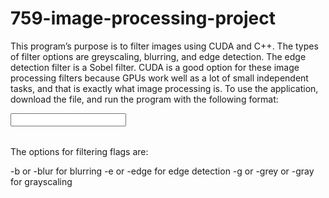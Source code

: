 # 759-image-processing-project

This program’s purpose is to filter images using CUDA and C++. The types of filter options are greyscaling, blurring, and edge detection. The edge detection filter is a Sobel filter. CUDA is a good option for these image processing filters because GPUs work well as a lot of small independent tasks, and that is exactly what image processing is. To use the application, download the file, and run the program with the following format:
 
 <program name> <input image> <option for filtering> 

The options for filtering flags are:

-b or -blur for blurring
-e or -edge for edge detection
-g or -grey or -gray for grayscaling

